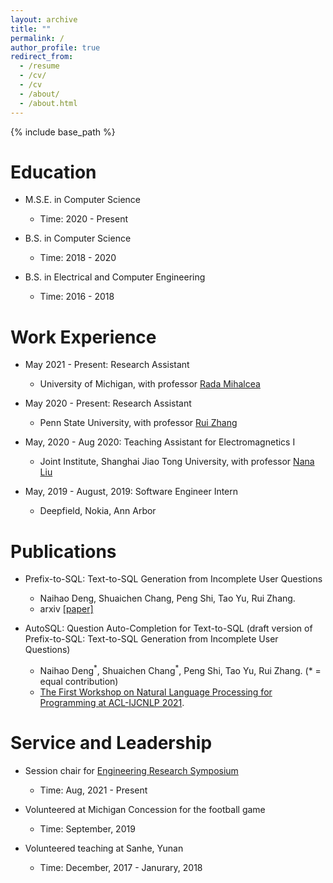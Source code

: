 ```yaml
---
layout: archive
title: ""
permalink: /
author_profile: true
redirect_from:
  - /resume
  - /cv/
  - /cv
  - /about/
  - /about.html
---
```


{% include base_path %}

Education
======
* M.S.E. in Computer Science
  * Time: 2020 - Present
  <!-- * GPA:  -->
  <!-- *  -->

* B.S. in Computer Science 
  * Time: 2018 - 2020 
  <!-- * GPA: 3.972/4.000 -->
  
* B.S. in Electrical and Computer Engineering
  * Time: 2016 - 2018
  <!-- * GPA: 3.626/4.000 -->


Work Experience
======
* May 2021 - Present: Research Assistant
  * University of Michigan, with professor [Rada Mihalcea](https://web.eecs.umich.edu/~mihalcea/)

* May 2020 - Present: Research Assistant
  * Penn State University, with professor [Rui Zhang](https://ryanzhumich.github.io/index.html)

* May, 2020 - Aug 2020: Teaching Assistant for Electromagnetics I 
  * Joint Institute, Shanghai Jiao Tong University, with professor [Nana Liu](https://twitter.com/nana__liu?lang=en)

* May, 2019 - August, 2019: Software Engineer Intern
  * Deepfield, Nokia, Ann Arbor

  

Publications
======
* Prefix-to-SQL: Text-to-SQL Generation from Incomplete User Questions  
  * Naihao Deng, Shuaichen Chang, Peng Shi, Tao Yu, Rui Zhang.
  * arxiv [[paper]](https://arxiv.org/abs/2109.13066) 

* AutoSQL: Question Auto-Completion for Text-to-SQL (draft version of Prefix-to-SQL: Text-to-SQL Generation from Incomplete User Questions)
  * Naihao Deng<sup>\*</sup>, Shuaichen Chang<sup>\*</sup>, Peng Shi, Tao Yu, Rui Zhang. (\* = equal contribution)
  * [The First Workshop on Natural Language Processing for Programming at ACL-IJCNLP 2021](https://nlp4prog.github.io/2021/cfp/). 


  
Service and Leadership
======
* Session chair for [Engineering Research Symposium](https://ers.engin.umich.edu/)
  * Time: Aug, 2021 - Present

* Volunteered at Michigan Concession for the football game
  * Time: September, 2019

* Volunteered teaching at Sanhe, Yunan
  * Time: December, 2017 - Janurary, 2018